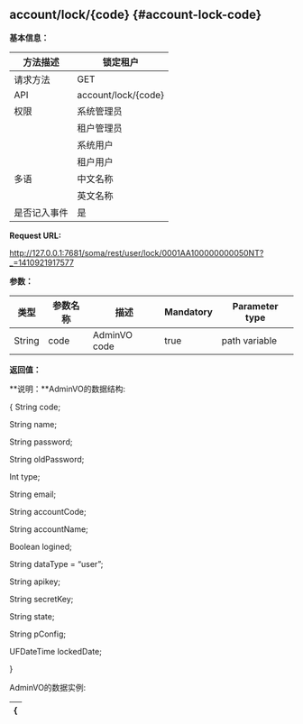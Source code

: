 ## account/lock/{code} {#account-lock-code}

**基本信息：**

| 方法描述 | 锁定租户 |
| --- | --- |
| 请求方法 | GET |
| API | account/lock/{code} |
| 权限 | 系统管理员 | 是 |
|  | 租户管理员 | 否 |
|  | 系统用户 | 是 |
|  | 租户用户 | 否 |
| 多语 | 中文名称 | 锁定租户 |
|  | 英文名称 | **Lock the tenant** |
| 是否记入事件 | 是 |

**Request URL:**

http://127.0.0.1:7681/soma/rest/user/lock/0001AA100000000050NT?_=1410921917577

**参数：**

| **类型** | **参数名称** | **描述** | **Mandatory** | **Parameter type** |
| --- | --- | --- | --- | --- |
| String | code | AdminVO code | true | path variable |

**返回值：**

**说明：**AdminVO的数据结构:

{ String code;

String name;

String password;

String oldPassword;

Int type;

String email;

String accountCode;

String accountName;

Boolean logined;

String dataType = “user”;

String apikey;

String secretKey;

String state;

String pConfig;

UFDateTime lockedDate;

}

AdminVO的数据实例:

| { |
| --- |